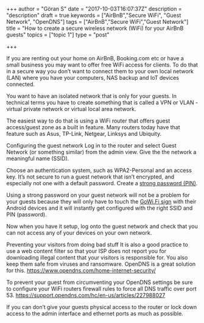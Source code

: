 +++
author = "Göran S"
date = "2017-10-03T16:07:37Z"
description = "description"
draft = true
keywords = ["AirBnB","Secure WiFi", "Guest Network", "OpenDNS"]
tags = ["AirBnB","Secure WiFi","Guest Network"]
title = "How to create a secure wireless network (WiFi) for your AirBnB guests"
topics = ["topic 1"]
type = "post"

+++
If you are renting out your home on AirBnB, Booking.com etc or have a small business you may want to offer free WiFi access for clients. To do that in a secure way you don’t want to connect them to your own local network (LAN) where you have your computers, NAS backup and IoT devices connected.

You want to have an isolated network that is only for your guests. In technical terms you have to create something that is called a VPN or VLAN - virtual private network or virtual local area network. 

The easiest way to do that is using a WiFi router that offers guest access/guest zone as a built in feature. Many routers today have that feature such as Asus, TP-Link, Netgear, Linksys and Ubiquity.

Configuring the guest network
Log in to the router and select Guest Network (or something similar) from the admin view. Give the the network a meaningful name (SSID).  

Choose an authentication system, such as WPA2-Personal and an access key. It’s not secure to run a guest network that isn’t encrypted, and especially not one with a default password. Create a [strong password (PIN)][1].  

Using a strong password on your guest network will not be a problem for your guests because they will only have to touch the [GoWi.Fi sign][2] with their Android devices and it will instantly get configured with the right SSID and PIN (password).    

Now when you have it setup, log onto the guest network and check that you can not access any of your devices on your own network. 

Preventing your visitors from doing bad stuff
It is also a good practice to use a web content filter so that your ISP does not report you for downloading illegal content that your visitors is responsible for. You also keep them safe from viruses and ransomware. OpenDNS is a great solution for this. https://www.opendns.com/home-internet-security/

To prevent your guest from circumventing your OpenDNS settings be sure to configure your WiFi routers firewall rules to force all DNS traffic over port 53. https://support.opendns.com/hc/en-us/articles/227988027

If you can don’t give your guests physical access to the router or lock down access to the admin interface and ethernet ports as much as possible.


  [1]: https://passwordsgenerator.net/
  [2]: https://www.gowi.fi/
